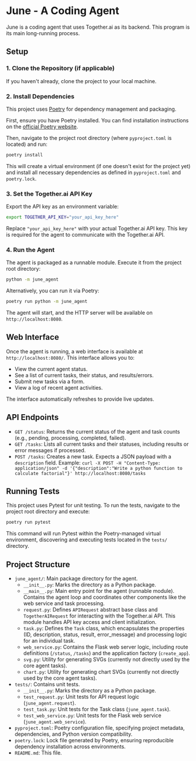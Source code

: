 # June - A Coding Agent

June is a coding agent that uses Together.ai as its backend. This program is its main long-running process.

## Setup

### 1. Clone the Repository (if applicable)
If you haven't already, clone the project to your local machine.

### 2. Install Dependencies
This project uses [Poetry](https://python-poetry.org/) for dependency management and packaging.

First, ensure you have Poetry installed. You can find installation instructions on the [official Poetry website](https://python-poetry.org/docs/#installation).

Then, navigate to the project root directory (where `pyproject.toml` is located) and run:

```bash
poetry install
```
This will create a virtual environment (if one doesn't exist for the project yet) and install all necessary dependencies as defined in `pyproject.toml` and `poetry.lock`.

### 3. Set the Together.ai API Key
Export the API key as an environment variable:
```bash
export TOGETHER_API_KEY="your_api_key_here"
```
Replace `"your_api_key_here"` with your actual Together.ai API key. This key is required for the agent to communicate with the Together.ai API.

### 4. Run the Agent
The agent is packaged as a runnable module. Execute it from the project root directory:
```bash
python -m june_agent
```
Alternatively, you can run it via Poetry:
```bash
poetry run python -m june_agent
```
The agent will start, and the HTTP server will be available on `http://localhost:8080`.

## Web Interface

Once the agent is running, a web interface is available at `http://localhost:8080/`.
This interface allows you to:
*   View the current agent status.
*   See a list of current tasks, their status, and results/errors.
*   Submit new tasks via a form.
*   View a log of recent agent activities.

The interface automatically refreshes to provide live updates.

## API Endpoints

*   `GET /status`: Returns the current status of the agent and task counts (e.g., pending, processing, completed, failed).
*   `GET /tasks`: Lists all current tasks and their statuses, including results or error messages if processed.
*   `POST /tasks`: Creates a new task. Expects a JSON payload with a `description` field.
    Example: `curl -X POST -H "Content-Type: application/json" -d '{"description":"Write a python function to calculate factorial"}' http://localhost:8080/tasks`

## Running Tests

This project uses Pytest for unit testing. To run the tests, navigate to the project root directory and execute:

```bash
poetry run pytest
```
This command will run Pytest within the Poetry-managed virtual environment, discovering and executing tests located in the `tests/` directory.

## Project Structure

*   `june_agent/`: Main package directory for the agent.
    *   `__init__.py`: Marks the directory as a Python package.
    *   `__main__.py`: Main entry point for the agent (runnable module). Contains the agent loop and coordinates other components like the web service and task processing.
    *   `request.py`: Defines `APIRequest` abstract base class and `TogetherAIRequest` for interacting with the Together.ai API. This module handles API key access and client initialization.
    *   `task.py`: Defines the `Task` class, which encapsulates the properties (ID, description, status, result, error_message) and processing logic for an individual task.
    *   `web_service.py`: Contains the Flask web server logic, including route definitions (`/status`, `/tasks`) and the application factory (`create_app`).
    *   `svg.py`: Utility for generating SVGs (currently not directly used by the core agent tasks).
    *   `chart.py`: Utility for generating chart SVGs (currently not directly used by the core agent tasks).
*   `tests/`: Contains unit tests.
    *   `__init__.py`: Marks the directory as a Python package.
    *   `test_request.py`: Unit tests for API request logic (`june_agent.request`).
    *   `test_task.py`: Unit tests for the Task class (`june_agent.task`).
    *   `test_web_service.py`: Unit tests for the Flask web service (`june_agent.web_service`).
*   `pyproject.toml`: Poetry configuration file, specifying project metadata, dependencies, and Python version compatibility.
*   `poetry.lock`: Lock file generated by Poetry, ensuring reproducible dependency installation across environments.
*   `README.md`: This file.

